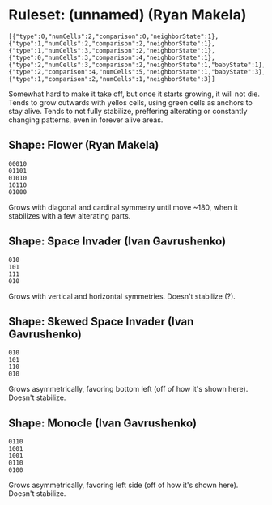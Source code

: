 # Ruleset: (unnamed) (Ryan Makela)
```
[{"type":0,"numCells":2,"comparison":0,"neighborState":1},{"type":1,"numCells":2,"comparison":2,"neighborState":1},{"type":1,"numCells":3,"comparison":2,"neighborState":1},{"type":0,"numCells":3,"comparison":4,"neighborState":1},{"type":2,"numCells":3,"comparison":2,"neighborState":1,"babyState":1},{"type":2,"comparison":4,"numCells":5,"neighborState":1,"babyState":3},{"type":1,"comparison":2,"numCells":1,"neighborState":3}]
```

Somewhat hard to make it take off, but once it starts growing, it will not die. Tends to grow outwards with yellos cells, using green cells as anchors to stay alive. Tends to not fully stabilize, preffering alterating or constantly changing patterns, even in forever alive areas.

## Shape: Flower (Ryan Makela)
```
00010
01101
01010
10110
01000
```

Grows with diagonal and cardinal symmetry until move ~180, when it stabilizes with a few alterating parts.

## Shape: Space Invader (Ivan Gavrushenko)
```
010
101
111
010
```

Grows with vertical and horizontal symmetries. Doesn't stabilize (?).

## Shape: Skewed Space Invader (Ivan Gavrushenko)
```
010
101
110
010
```

Grows asymmetrically, favoring bottom left (off of how it's shown here). Doesn't stabilize.

## Shape: Monocle (Ivan Gavrushenko)
```
0110
1001
1001
0110
0100
```

Grows asymmetrically, favoring left side (off of how it's shown here). Doesn't stabilize.